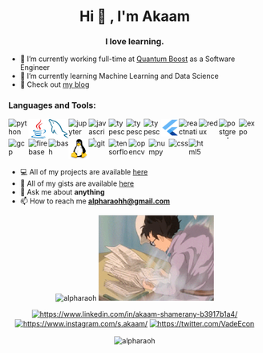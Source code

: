 <h1 align="center"> Hi 👋 , I'm Akaam </h1>
<h3 align="center"> I love learning.  </h3>

- 🔭    I’m currently working full-time at [Quantum Boost](https://www.quantumboost.com/) as a Software Engineer<br />
- 🌱    I’m currently learning Machine Learning and Data Science <br />
- 📝    Check out [my blog](https://www.akaam.co.uk/blog/how-cleverness-can-get-you-a-ml-dataset-of-10-000-images-part-1) <br />

### Languages and Tools:
<p align="left"> 
  <img title="Python" align="left" src="https://www.vectorlogo.zone/logos/python/python-icon.svg" alt="python" width="40" height="40"/>
  <img title="Java" align="left" src="https://raw.githubusercontent.com/devicons/devicon/master/icons/java/java-original.svg" alt="java" width="40" height="40"/> 
  <img title="mySQL" align="left" src="https://raw.githubusercontent.com/devicons/devicon/40cd6bc89a299dc50ac289f8e3b071d0dff49d9c/icons/mysql/mysql-original.svg" alt="mySQL" width="40" height="40"/> 
  <img title="Jupyter" align="left" src="https://www.vectorlogo.zone/logos/jupyter/jupyter-icon.svg" alt="jupyter" width="40" height="40"/> 
  <img title="JavaScript" align="left" src="https://www.vectorlogo.zone/logos/javascript/javascript-icon.svg" alt="javascript" width="40" height="40"/>
  <img title="Typescript" align="left" src="https://upload.wikimedia.org/wikipedia/commons/4/4c/Typescript_logo_2020.svg" alt="typescript" width="35" height="35"/>
    <img title="NextJS" align="left" src="https://upload.wikimedia.org/wikipedia/commons/8/8e/Nextjs-logo.svg" alt="typescript" width="35" height="35"/>
    <img title="Vercel" align="left" src="https://upload.wikimedia.org/wikipedia/commons/0/01/Triangle_black.svg" alt="typescript" width="35" height="35"/>
  <img title="Flutter" align="left" src="https://raw.githubusercontent.com/dnfield/flutter_svg/7d374d7107561cbd906d7c0ca26fef02cc01e7c8/example/assets/flutter_logo.svg" alt="flutter" width="35" height="35"/> 
  <img title="React" align="left" src="https://reactnative.dev/img/header_logo.svg" alt="reactnative" width="40" height="40"/>
  <img title="Redux" align="left" src="https://cdn.worldvectorlogo.com/logos/redux.svg" alt="redux" width="40" height="40"/> 
  <img title="Postgresql" align="left" src="https://upload.wikimedia.org/wikipedia/commons/2/29/Postgresql_elephant.svg" alt="postgresql" width="40" height="40"/> 
  <img title="Expo" align="left" src="https://www.vectorlogo.zone/logos/expoio/expoio-icon.svg" alt="expo" width="40" height="40"/> 
  <img title="Google Cloud Platform" align="left" src="https://www.vectorlogo.zone/logos/google_cloud/google_cloud-icon.svg" alt="gcp" width="40" height="40"/> 
  <img title="Firebase" align="left" src="https://www.vectorlogo.zone/logos/firebase/firebase-icon.svg" alt="firebase" width="40" height="40"/> 
  <img title="Bash" align="left" src="https://www.vectorlogo.zone/logos/gnu_bash/gnu_bash-icon.svg" alt="bash" width="40" height="40"/> 
  <img title="Linux" align="left" src="https://raw.githubusercontent.com/devicons/devicon/40cd6bc89a299dc50ac289f8e3b071d0dff49d9c/icons/linux/linux-original.svg" alt="linux" width="40" height="40"/> 
  <img title="Git" align="left" src="https://www.vectorlogo.zone/logos/git-scm/git-scm-icon.svg" alt="git" width="40" height="40"/> 
  <img title="Tensorflow" align="left" src="https://www.vectorlogo.zone/logos/tensorflow/tensorflow-icon.svg" alt="tensorflow" width="40" height="40"/> 
  <img title="OpenCV" align="left" src="https://www.vectorlogo.zone/logos/opencv/opencv-icon.svg" alt="opencv" width="40" height="40"/>
  <img title="NumPy" align="left" src="https://numpy.org/images/logo.svg" alt="numpy" width="40" height="40"/> 
  <img title="CSS" align="left" src="https://upload.wikimedia.org/wikipedia/commons/6/62/CSS3_logo.svg" alt="css" width="40" height="40"/>
  <img title="HTML5" align="left" src="https://www.vectorlogo.zone/logos/w3_html5/w3_html5-icon.svg" alt="html5" width="40" height="40"/>


</p>
<br />
<br />
<br />
<p align="left">
<br />
  
- 💻    All of my projects are available [here](https://github.com/alpharaoh?tab=repositories) <br />
- 👨‍   All of my gists are available [here](https://gist.github.com/alpharaoh) <br />
- 💬    Ask me about **anything** <br />
- 📫    How to reach me **alpharaohh@gmail.com** <br />

<p align="center"> 
 <img src="https://github-readme-stats.vercel.app/api?username=alpharaoh&show_icons=true&title_color=fff&icon_color=79ff97&text_color=9f9f9f&bg_color=0c1117&hide=contribs,issues" alt="alpharaoh" height="170"/>
 <img src="https://github.com/alpharaoh/alpharaoh/blob/master/graphics/working.gif" height="170"> <br />
</p>
<p align="center">
<a href="https://www.linkedin.com/in/akaam-shamerany-b3917b1a4/" target="blank"><img align="center" src="https://www.icscomms.co.uk/wp-content/uploads/2018/03/LinkedIn.svg" alt="https://www.linkedin.com/in/akaam-shamerany-b3917b1a4/" height="30" width="30" /></a>
<a href="https://www.instagram.com/s.akaam/" target="blank"><img align="center" src="https://upload.wikimedia.org/wikipedia/commons/e/e7/Instagram_logo_2016.svg" alt="https://www.instagram.com/s.akaam/" height="30" width="30" /></a>
<a href="https://twitter.com/VadeEcon" target="blank"><img align="center" src="https://static.cdnlogo.com/logos/t/96/twitter-icon.svg" alt="https://twitter.com/VadeEcon" height="30" width="30" /></a>
  <br />
  <br />
  <img src="https://komarev.com/ghpvc/?username=alpharaoh" alt="alpharaoh" height="20"/>
</p>

